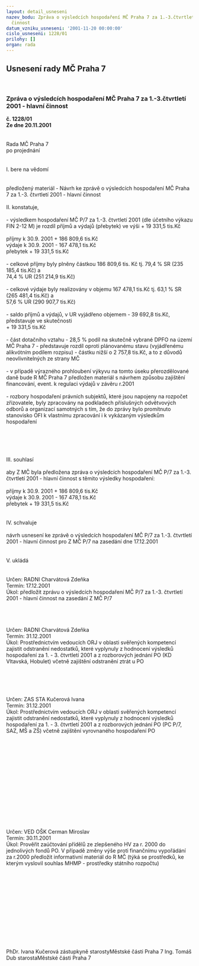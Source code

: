 ```yaml
---
layout: detail_usneseni
nazev_bodu: Zpráva o výsledcích hospodaření MČ Praha 7 za 1.-3.čtvrtletí 2001 - hlavní
  činnost
datum_vzniku_usneseni: '2001-11-20 00:00:00'
cislo_usneseni: 1228/01
prilohy: []
organ: rada
---
```

<div id="ucUsn_pList" class="usn">
	<span><h2>Usnesení rady MČ Praha 7 </h2>
<br></span><div class="standBody">
<span><h3>Zpráva o výsledcích hospodaření MČ Praha 7 za 1.-3.čtvrtletí 2001 - hlavní činnost</h3></span><div class="center">
		<strong>č. 1228/01</strong><br>
	</div>
<div class="center">
		<strong>Ze dne 20.11.2001</strong><br><br>
	</div>
<br>Rada MČ Praha 7<br>po projednání<br><br><br>I.	bere na vědomí<br><br> <br>předložený materiál - Návrh ke zprávě o výsledcích hospodaření MČ Praha 7 za 1.-3. čtvrtletí  2001 - hlavní činnost<br><br>II.	konstatuje,<br><br>- výsledkem hospodaření MČ P/7 za 1.-3. čtvrtletí  2001 (dle účetního výkazu FIN 2-12 M) je  rozdíl příjmů a výdajů (přebytek) ve výši 	    					         	+   19 331,5 tis.Kč<br><br>příjmy k 30.9. 2001	+             186 809,6 tis.Kč<br>výdaje k 30.9. 2001	-              167 478,1 tis.Kč<br>přebytek	+               19 331,5 tis.Kč<br><br>- celkové příjmy byly plněny  částkou           186 809,6 tis. Kč   tj.  79,4  %  SR  (235 185,4 tis.Kč) a <br>						                                    74,4 %   UR  (251 214,9 tis.Kč)<br><br>- celkové výdaje byly realizovány v objemu 167 478,1 tis.Kč     tj.  63,1 %   SR (265 481,4 tis.Kč) a<br>                                                                                                           57,6 %   UR (290 907,7 tis.Kč)<br><br>- saldo příjmů a výdajů, v UR vyjádřeno objemem - 39 692,8 tis.Kč, představuje ve skutečnosti  <br>  +  19 331,5 tis.Kč<br><br>- část dotačního vztahu - 28,5 % podíl na skutečně vybrané DPFO na území MČ Praha 7 - představuje rozdíl oproti plánovanému stavu (vyjádřenému alikvótním podílem rozpisu) - částku nižší o 2 757,8 tis.Kč, a to z důvodů neovlivnitelných ze strany MČ <br><br>-  v případě výrazného prohloubení výkyvu na tomto úseku přerozdělované daně bude R MČ Praha 7 předložen materiál s návrhem způsobu zajištění financování, event. k regulaci výdajů v závěru r.2001<br><br>- rozbory hospodaření právních subjektů, které jsou napojeny na rozpočet zřizovatele, byly zpracovány na podkladech příslušných odvětvových odborů a organizací samotných s tím, že do zprávy bylo promítnuto stanovisko OFI k vlastnímu zpracování i k vykázaným výsledkům hospodaření <br><br><br><br><br><br>III.	souhlasí <br><br>aby Z MČ byla předložena zpráva o výsledcích hospodaření MČ P/7 za 1.-3. čtvrtletí  2001 - hlavní činnost s těmito výsledky hospodaření:<br><br>příjmy k 30.9. 2001	+             186 809,6 tis.Kč<br>výdaje k 30.9. 2001	-              167 478,1 tis.Kč<br>přebytek	+               19 331,5 tis.Kč<br><br><br>IV.	schvaluje <br><br>návrh usnesení ke zprávě o výsledcích hospodaření MČ P/7 za 1.-3. čtvrtletí  2001 - hlavní  činnost  pro Z MČ P/7 na zasedání dne 17.12.2001<br><br><br>V.	ukládá <br><br> <br>Určen:	RADNI Charvátová Zdeňka<br>Termín: 17.12.2001<br>Úkol:	předložit zprávu o výsledcích hospodaření MČ P/7 za 1.-3. čtvrtletí  2001 - hlavní činnost na zasedání Z MČ P/7 <br><br><br><br> <br>Určen:	RADNI Charvátová Zdeňka<br>Termín: 31.12.2001<br>Úkol:	Prostřednictvím vedoucích ORJ v oblasti svěřených kompetencí zajistit odstranění nedostatků, které vyplynuly z hodnocení výsledků hospodaření za 1. - 3. čtvrtletí 2001 a z rozborových jednání PO (KD Vltavská, Hobulet) včetně zajištění odstranění ztrát u PO<br> <br><br><br><br> <br>Určen:	ZAS STA Kučerová Ivana<br>Termín: 31.12.2001<br>Úkol:	Prostřednictvím vedoucích ORJ v oblasti svěřených kompetencí zajistit odstranění nedostatků, které vyplynuly z hodnocení výsledků hospodaření za 1. - 3. čtvrtletí 2001 a z rozborových jednání PO (PC P/7, SAZ, MŠ a ZŠ) včetně zajištění vyrovnaného hospodaření  PO<br><br><br><br><br><br><br><br><br><br><br><br> <br><br> <br><br>Určen:	VED OŠK Cerman Miroslav<br>Termín: 30.11.2001<br>Úkol:	Prověřit zaúčtování přídělů ze zlepšeného HV za r. 2000 do jednolivých fondů PO. V případě změny výše proti finančnímu vypořádání za r.2000 předložit informativní materiál do R MČ (týká se prostředků, ke kterým vyslovil souhlas MHMP - prostředky státního rozpočtu)<br> <br><br>	<br><br><br><br><br><br><br><br><br> <br>	<br>PhDr. Ivana Kučerová zástupkyně starostyMěstské části Praha 7	Ing. Tomáš Dub starostaMěstské části Praha 7<br>	<br><br>
</div>
</div>